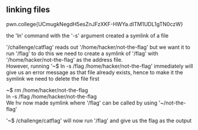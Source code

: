## linking files

pwn.college{UCmugkNegdH5esZnJFzXKF-HWYa.dlTM1UDL1gTN0czW}

the 'ln' command with the '-s' argument created a symlink of a file

'/challenge/catflag' reads out '/home/hacker/not-the-flag' but we want it to run '/flag' to do this we need to create a symlink of '/flag' with '/home/hacker/not-the-flag' as the address file.<br>
However, running '~$ ln -s /flag /home/hacker/not-the-flag' immediately will give us an error message as that file already exists, hence to make it the symlink we need to delete the file first

~$ rm /home/hacker/not-the-flag <br>
ln -s /flag /home/hacker/not-the-flag <br>
We hv now made symlink where '/flag' can be called by using '~/not-the-flag'

'~$ /challenge/catflag' will now run '/flag' and give us the flag as the output
